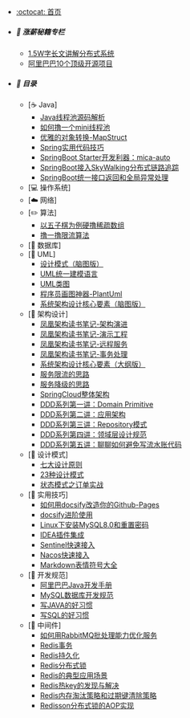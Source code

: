 - [:octocat: 首页](/README)

- ##### 💸 涨薪秘籍专栏
  - [1.5W字长文讲解分布式系统](/SalaryIncrease/1.5W字长文讲解分布式系统.md)
  - [阿里巴巴10个顶级开源项目](/SalaryIncrease/阿里巴巴10个顶级开源项目.md)

- ##### :memo: 目录
    
    - [☕ Java]
        - [Java线程池源码解析](/Java/Java线程池源码解析.md)
        - [如何撸一个mini线程池](/Java/如何撸一个mini线程池.md)
        - [优雅的对象转换-MapStruct](/Java/优雅的对象转换-MapStruct.md)
        - [Spring实用代码技巧](/Java/Spring/Spring实用代码技巧.md)
        - [SpringBoot Starter开发利器：mica-auto](/Java/SpringBoot/mica-auto.md)
        - [SpringBoot接入SkyWalking分布式链路追踪](/Java/SpringBoot/SpringBoot接入SkyWalking分布式链路追踪.md)
        - [SpringBoot统一接口返回和全局异常处理](/Java/SpringBoot/SpringBoot统一接口返回和全局异常处理.md)
    - [💻 操作系统]
    - [☁️ 网络]
    - [✏️ 算法]
        - [以五子棋为例硬撸稀疏数组](/Algorithm/以五子棋为例硬撸稀疏数组.md)
        - [撸一撸限流算法](/Algorithm/撸一撸限流算法.md)
    - [💾 数据库]
    - [📐 UML]
        - [设计模式（脑图版）](/UML/设计模式（脑图版）.md)
        - [UML统一建模语言](/UML/UML统一建模语言.md)
        - [UML类图](/UML/UML类图.md)
        - [程序员画图神器-PlantUml](/UML/程序员画图神器-PlantUml.md)
        - [系统架构设计核心要素（脑图版）](/UML/系统架构设计核心要素（脑图版）.md)
    - [👑 架构设计]
        - [凤凰架构读书笔记-架构演进](/Architecture/凤凰架构读书笔记-架构演进.md)
        - [凤凰架构读书笔记-演示工程](/Architecture/凤凰架构读书笔记-演示工程.md)
        - [凤凰架构读书笔记-远程服务](/Architecture/凤凰架构读书笔记-远程服务.md)
        - [凤凰架构读书笔记-事务处理](/Architecture/凤凰架构读书笔记-事务处理.md)
        - [系统架构设计核心要素（大纲版）](/Architecture/系统架构设计核心要素（大纲版）.md)
        - [服务限流的思路](/Architecture/服务限流的思路.md)
        - [服务降级的思路](/Architecture/服务降级的思路.md)
        - [SpringCloud整体架构](/Architecture/SpringCloud/SpringCloud整体架构.md)
        - [DDD系列第一讲：Domain Primitive](/Architecture/DDD/DDD系列第一讲：Domain-Primitive.md)
        - [DDD系列第二讲：应用架构](/Architecture/DDD/DDD系列第二讲：应用架构.md)
        - [DDD系列第三讲：Repository模式](/Architecture/DDD/DDD系列第三讲：Repository模式.md)
        - [DDD系列第四讲：领域层设计规范](/Architecture/DDD/DDD系列第四讲：领域层设计规范.md)
        - [DDD系列第五讲：聊聊如何避免写流水账代码](/Architecture/DDD/DDD系列第五讲：聊聊如何避免写流水账代码.md)
    - [🎯 设计模式]
        - [七大设计原则](/DesignPattern/七大设计原则.md)
        - [23种设计模式](/DesignPattern/23种设计模式.md)
        - [状态模式之订单实战](/DesignPattern/状态模式之订单实战.md)
    - [🔧 实用技巧]
        - [如何用docsify改造你的Github-Pages](/Skill/如何用docsify改造你的Github-Pages.md)
        - [docsify进阶使用](/Skill/docsify进阶使用.md)
        - [Linux下安装MySQL8.0和重置密码](/Skill/Linux下安装MySQL8.0和重置密码.md)
        - [IDEA插件集成](/Skill/IDEA插件集成.md)
        - [Sentinel快速接入](/Skill/Sentinel快速接入.md)
        - [Nacos快速接入](/Skill/Nacos快速接入.md)
        - [Markdown表情符号大全](/Skill/Markdown表情符号大全.md)
    - [📘 开发规范]
        - [阿里巴巴Java开发手册](/Specification/阿里巴巴Java开发手册.md)
        - [MySQL数据库开发规范](/Specification/MySQL数据库开发规范.md)
        - [写JAVA的好习惯](/Specification/写JAVA的好习惯.md)
        - [写SQL的好习惯](/Specification/写SQL的好习惯.md)
    - [🚀 中间件]
        - [如何用RabbitMQ批处理能力优化服务](/Middleware/MQ/如何用RabbitMQ批处理能力优化服务.md)
        - [Redis事务](/Middleware/Redis/Redis事务.md)
        - [Redis持久化](/Middleware/Redis/Redis持久化.md)
        - [Redis分布式锁](/Middleware/Redis/Redis分布式锁.md)
        - [Redis的典型应用场景](/Middleware/Redis/Redis的应用场景.md)
        - [Redis热key的发现与解决](/Middleware/Redis/Redis热key的发现与解决.md)
        - [Redis内存淘汰策略和过期键清除策略](/Middleware/Redis/Redis内存淘汰策略和过期键清除策略.md)
        - [Redisson分布式锁的AOP实现](/Middleware/Redis/Redisson分布式锁的AOP实现.md)